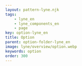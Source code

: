 ```yaml
---
layout: pattern-lyne.njk
tags: 
    - lyne_en
    - lyne_components_en
    - page
key: option-lyne_en
title: Option
parent: option-folder-lyne_en
image: lyne/overview/option.webp
keywords: option
order: 300
---
```

